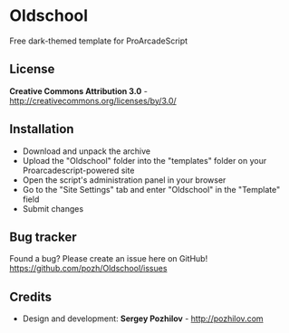 Oldschool
=========

Free dark-themed template for ProArcadeScript


License
-------

**Creative Commons Attribution 3.0** - http://creativecommons.org/licenses/by/3.0/


Installation
-------

* Download and unpack the archive
* Upload the "Oldschool" folder into the "templates" folder on your Proarcadescript-powered site
* Open the script's administration panel in your browser
* Go to the "Site Settings" tab and enter "Oldschool" in the "Template" field
* Submit changes


Bug tracker
-----------

Found a bug? Please create an issue here on GitHub! 
https://github.com/pozh/Oldschool/issues


Credits
-------
* Design and development: **Sergey Pozhilov** - http://pozhilov.com

